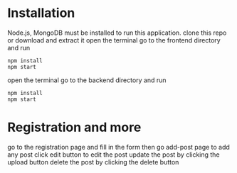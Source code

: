 # Installation

Node.js, MongoDB must be installed to run this application.
clone this repo or download and extract it
open the terminal go to the frontend directory and run

    npm install
    npm start

open the terminal go to the backend directory and run

    npm install
    npm start

# Registration and more

go to the registration page and fill in the form
then go add-post page to add any post
click edit button to edit the post
update the post by clicking the upload button
delete the post by clicking the delete button


